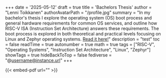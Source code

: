 +++
date = '2025-05-12'
draft = true
title = 'Bachelors Thesis'
author = "Lenni Toikkanen"
authorAvatarPath = "/profile.jpg"
summary = "In my bachelor's thesis I explore the operating system (OS) boot process and general hardware requirements for common OS services, and outline how RISC-V ISA (Instruction Set Architecture) answers these requirements. The boot process is explored in both theoretical and practical levels focusing on Linux and Zephyr operating systems. [Read it here!](https://aaltodoc.aalto.fi/items/5ae9577d-c03d-4c2e-bab3-03ffbdda98a5)"
description = "test"
toc = false
readTime = true
autonumber = true
math = true
tags = ["RISC-V", "Operating Systems", "Instruction Set Architecture", "Linux", "Zephyr"]
showTags = true
hideBackToTop = false
fediverse = "@username@instance.url"
+++

{{< embed-pdf url="" >}}
